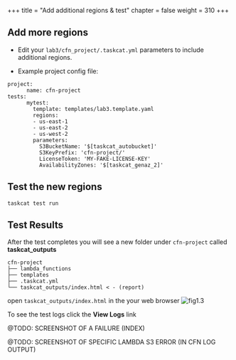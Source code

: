 +++
title = "Add additional regions & test"
chapter = false
weight = 310
+++

## Add more regions

* Edit your `lab3/cfn_project/.taskcat.yml` parameters to include additional regions.

* Example project config file:

```
project:
      name: cfn-project
tests:
      mytest:
        template: templates/lab3.template.yaml
        regions:
        - us-east-1
        - us-east-2
        - us-west-2
        parameters:
          S3BucketName: '$[taskcat_autobucket]'
          S3KeyPrefix: 'cfn-project/'
          LicenseToken: 'MY-FAKE-LICENSE-KEY'
          AvailabilityZones: '$[taskcat_genaz_2]'

```

## Test the new regions

```
taskcat test run
```

## Test Results

After the test completes you will see a new folder under `cfn-project` called **taskcat_outputs**
```
cfn-project
├── lambda_functions
├── templates
├── .taskcat.yml
└── taskcat_outputs/index.html < - (report)

```

open `taskcat_outputs/index.html` in the your web browser
![fig1.3](/images/fig_lab1.3.png)

To see the test logs click the **View Logs** link


@TODO: SCREENSHOT OF A FAILURE (INDEX)


@TODO: SCREENSHOT OF SPECIFIC LAMBDA S3 ERROR (IN CFN LOG OUTPUT)
